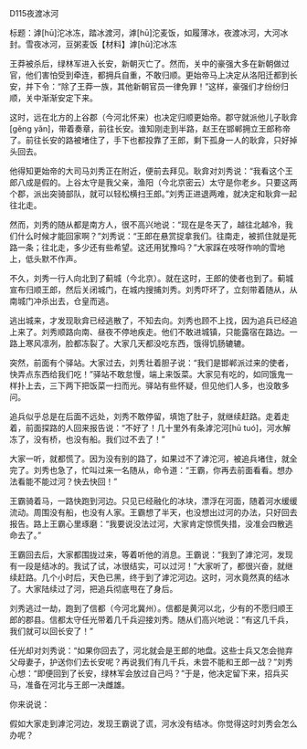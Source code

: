 D115夜渡冰河

标题：滹[hū]沱冰冻，踏冰渡河，滹[hū]沱麦饭，如履薄冰，夜渡冰河，大河冰封。雪夜冰河，豆粥麦饭【材料】滹[hū]沱冰冻



王莽被杀后，绿林军进入长安，新朝灭亡了。然而，关中的豪强大多在新朝做过官，他们害怕受到牵连，都拥兵自重，不敢归顺。更始帝马上决定从洛阳迁都到长安，并下令：“除了王莽一族，其他新朝官员一律免罪！”这样，豪强们才纷纷归顺，关中渐渐安定下来。

这时，远在北方的上谷郡（今河北怀来）也决定归顺更始帝。郡守就派他儿子耿弇[gěng yǎn]，带着奏章，前往长安。谁知刚走到半路，赵王在邯郸拥立王郎称帝了。前往长安的路被堵住了，手下也都投靠了王郎，剩下孤身一人的耿弇，只好掉头回去。

他得知更始帝的大司马刘秀正在附近，便前去拜见。耿弇对刘秀说：“我看这个王郎八成是假的。上谷太守是我父亲，渔阳（今北京密云）太守是你老乡。只要这两个郡，派出突骑部队，就可以轻松横扫王郎。”刘秀正进退两难，就决定和耿弇一起往北走。

然而，刘秀的随从都是南方人，很不高兴地说：“现在是冬天了，越往北越冷，我们什么时候才能回家啊？”刘秀说：“王郎在悬赏捉拿我们。往南走，被抓住就是死路一条；往北走，多少还有些希望。这还用犹豫吗？”大家踩在吱呀作响的雪地上，低头默不作声。

不久，刘秀一行人向北到了蓟城（今北京）。就在这时，王郎的使者也到了。蓟城宣布归顺王郎，然后关闭城门，在城内搜捕刘秀。刘秀吓坏了，立刻带着随从，从南城门冲杀出去，仓皇而逃。

逃出城来，才发现耿弇已经逃散了，不知去向。刘秀也顾不上找，因为追兵已经追上来了。刘秀顺路向南、昼夜不停地疾走。他们不敢进城镇，只能露宿在路边。一路上寒风凛冽，脸都冻裂了。大家几天都没吃东西，饿得饥肠辘辘。

突然，前面有个驿站。大家过去，刘秀壮着胆子说：“我们是邯郸派过来的使者，快弄点东西给我们吃！”驿站不敢怠慢，端上来饭菜。大家见有吃的，如同饿鬼一样扑上去，三下两下把饭菜一扫而光。驿站有些怀疑，但见他们人多，也没敢多问。

追兵似乎总是在后面不远处，刘秀不敢停留，填饱了肚子，就继续赶路。走着走着，前面探路的人回来报告说：“不好了！几十里外有条滹沱河[hū tuó]，河水解冻了，没有桥，也没有船。我们过不去了！”

大家一听，就都慌了。因为没有别的路了，如果过不了滹沱河，被追兵堵住，就全完了。刘秀也急了，忙叫过来一名随从，命令道：“王霸，你再去前面看看。想办法看能不能过河？快去快回！”

王霸骑着马，一路快跑到河边。只见已经融化的冰块，漂浮在河面，随着河水缓缓流动。周围没有船，也没有人家。王霸想了半天，也没想出过河的办法，只好回去报告。路上王霸心里琢磨：“我要说没法过河，大家肯定惊慌失措，没准会四散逃命去了。”

王霸回去后，大家都围拢过来，等着听他的消息。王霸说：“我到了滹沱河，发现有一段是结冰的。我试了试，冰很结实，可以过河！”大家听了，都很兴奋，就继续赶路。几个小时后，天色已黑，终于到了滹沱河边。这时，河水竟然真的结冰了。大家陆续过了河，把追兵彻底甩在了身后。

刘秀逃过一劫，跑到了信都（今河北冀州）。信都是黄河以北，少有的不愿归顺王郎的郡县。信都太守任光带着几千兵迎接刘秀。随从们高兴地说：“有这几千兵，我们就可以回长安了！”

任光却对刘秀说：“如果你回去了，河北就会是王郎的地盘。这些士兵又怎会抛弃父母妻子，护送你们去长安呢？再说我们有几千兵，未尝不能和王郎一战？”刘秀心想：“即便回到了长安，绿林军会放过自己吗？”于是，他决定留下来，招兵买马，准备在河北与王郎一决雌雄。



你来说说：

​	假如大家走到滹沱河边，发现王霸说了谎，河水没有结冰。你觉得这时刘秀会怎么办呢？



